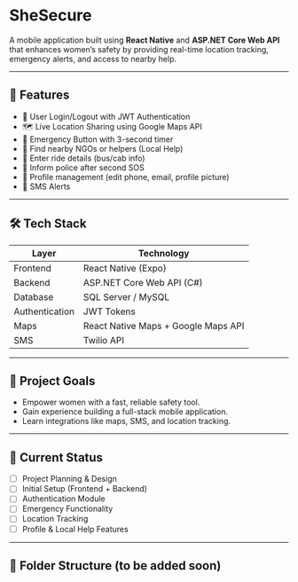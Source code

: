 # SheSecure

A mobile application built using **React Native** and **ASP.NET Core Web API** that enhances women’s safety by providing real-time location tracking, emergency alerts, and access to nearby help.

---

## 📱 Features

- 🔐 User Login/Logout with JWT Authentication
- 🗺️ Live Location Sharing using Google Maps API
- 🚨 Emergency Button with 3-second timer
- 🤝 Find nearby NGOs or helpers (Local Help)
- 🚌 Enter ride details (bus/cab info)
- 👮 Inform police after second SOS
- 👤 Profile management (edit phone, email, profile picture)
- 📩 SMS Alerts

---

## 🛠️ Tech Stack

| Layer         | Technology                  |
|--------------|-----------------------------|
| Frontend     | React Native (Expo)         |
| Backend      | ASP.NET Core Web API (C#)   |
| Database     | SQL Server / MySQL          |
| Authentication | JWT Tokens               |
| Maps         | React Native Maps + Google Maps API |
| SMS          | Twilio API                  |

---

## 🧠 Project Goals

- Empower women with a fast, reliable safety tool.
- Gain experience building a full-stack mobile application.
- Learn integrations like maps, SMS, and location tracking.

---

## 📅 Current Status

- [ ] Project Planning & Design
- [ ] Initial Setup (Frontend + Backend)
- [ ] Authentication Module
- [ ] Emergency Functionality
- [ ] Location Tracking
- [ ] Profile & Local Help Features

---

## 📁 Folder Structure (to be added soon)


